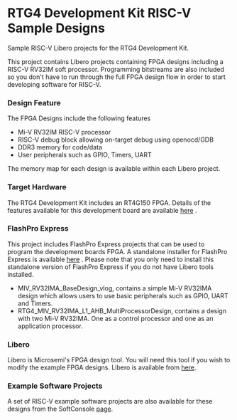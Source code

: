 # RTG4 Development Kit RISC-V Sample Designs
Sample RISC-V Libero projects for the RTG4 Development Kit.

This project contains Libero projects containing FPGA designs including a RISC-V RV32IM soft processor. Programming bitstreams are also included so you don't have to run through the full FPGA design flow in order to start developing software for RISC-V.

### Design Feature
The FPGA Designs include the following features
* Mi-V RV32IM RISC-V processor 
* RISC-V debug block allowing on-target debug using openocd/GDB
* DDR3 memory for code/data
* User peripherals such as GPIO, Timers, UART

The memory map for each design is available within each Libero project.

### Target Hardware
The RTG4 Development Kit includes an RT4G150 FPGA. Details of the features available for this development board are available [here](https://www.microsemi.com/products/fpga-soc/radtolerant-fpgas/rtg4#overview) .

### FlashPro Express
This project includes FlashPro Express projects that can be used to program the development boards FPGA. A standalone installer for FlashPro Express is available [here](https://www.microsemi.com/products/fpga-soc/design-resources/programming/flashpro#software) . Please note that you only need to install this standalone version of FlashPro Express if you do not have Libero tools installed.

* MIV_RV32IMA_BaseDesign_vlog, contains a simple Mi-V RV32IMA design which allows users to use basic peripherals such as GPIO, UART and Timers. 
* RTG4_MIV_RV32IMA_L1_AHB_MultiProcessorDesign, contains a design with two Mi-V RV32IMA. One as a control processor and one as an application processor. 

### Libero 
Libero is Microsemi's FPGA design tool. You will need this tool if you wish to modify the example FPGA designs. Libero is available from [here](https://www.microsemi.com/products/fpga-soc/design-resources/design-software/libero-soc#downloads).

### Example Software Projects
A set of RISC-V example software projects are also available for these designs from the SoftConsole [page](https://github.com/RISCV-on-Microsemi-FPGA/SoftConsole).
